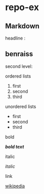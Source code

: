 
# repo-ex

## Markdown

headline :

## benraiss

second level:

ordered lists

1. first
2. second
3. third

unordered lists

- first
- second
- third

bold

***bold text***

italic
 
*italic*

link


[wikipedia](https://www.wikipedia.org/)
